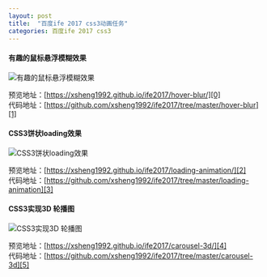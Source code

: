 ```yaml
---
layout: post
title:  "百度ife 2017 css3动画任务"
categories: 百度ife 2017 css3
---
```

#### 有趣的鼠标悬浮模糊效果
![有趣的鼠标悬浮模糊效果][img0]

[img0]: http://olr7t6rk5.bkt.clouddn.com/2017/02/baidu-ife-2017-css3-animation/20170309152752.png

预览地址：[https://xsheng1992.github.io/ife2017/hover-blur/][0]  
代码地址：[https://github.com/xsheng1992/ife2017/tree/master/hover-blur][1]

[0]: https://xsheng1992.github.io/ife2017/hover-blur/
[1]: https://github.com/xsheng1992/ife2017/tree/master/hover-blur

#### CSS3饼状loading效果
![CSS3饼状loading效果][img1]

[img1]: http://olr7t6rk5.bkt.clouddn.com/2017/02/baidu-ife-2017-css3-animation/20170309153112.png

预览地址：[https://xsheng1992.github.io/ife2017/loading-animation/][2]  
代码地址：[https://github.com/xsheng1992/ife2017/tree/master/loading-animation][3]

[2]: https://xsheng1992.github.io/ife2017/loading-animation/
[3]: https://github.com/xsheng1992/ife2017/tree/master/loading-animation

#### CSS3实现3D 轮播图
![CSS3实现3D 轮播图][img2]

[img2]: http://olr7t6rk5.bkt.clouddn.com/2017/02/baidu-ife-2017-css3-animation/20170309153304.jpg

预览地址：[https://xsheng1992.github.io/ife2017/carousel-3d/][4]  
代码地址：[https://github.com/xsheng1992/ife2017/tree/master/carousel-3d][5]

[4]: https://xsheng1992.github.io/ife2017/carousel-3d/
[5]: https://github.com/xsheng1992/ife2017/tree/master/carousel-3d
